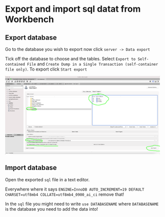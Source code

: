 # Export and import sql datat from Workbench



## Export database

 Go to the database you wish to export now click `server -> Data export`

Tick off the database to choose and the tables. Select `Export to Self-contained File` and `Create Dump in a Single Transaction (self-container file only)`. To export click `Start export`

![Screenshot 2021-04-27 at 12.27.47](../assets/export-data.png)



## Import database

Open the exported `sql` file in a text editor. 

Everywhere where it says `ENGINE=InnoDB AUTO_INCREMENT=19 DEFAULT CHARSET=utf8mb4 COLLATE=utf8mb4_0900_ai_ci` remove that!

In the `sql` file you might need to write `use DATABASENAME` where `DATABASENAME` is the database you need to add the data into!